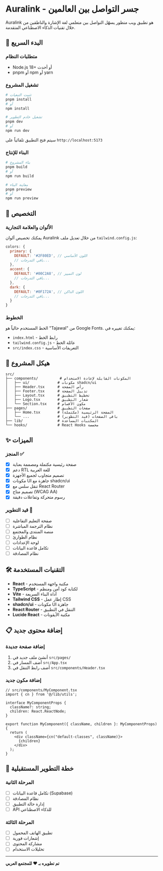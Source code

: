 # Auralink - جسر التواصل بين العالمين

Auralink هو تطبيق ويب متطور يسهّل التواصل بين متعلمي لغة الإشارة والناطقين من خلال تقنيات الذكاء الاصطناعي المتقدمة.

## 🚀 البدء السريع

### متطلبات النظام
- Node.js 18+ أو أحدث
- pnpm أو npm أو yarn

### تشغيل المشروع

```bash
# تثبيت التبعيات
pnpm install
# أو
npm install

# تشغيل خادم التطوير
pnpm dev
# أو
npm run dev
```

سيتم فتح التطبيق تلقائياً على `http://localhost:5173`

### البناء للإنتاج

```bash
# بناء المشروع
pnpm build
# أو
npm run build

# معاينة البناء
pnpm preview
# أو
npm run preview
```

## 🎨 التخصيص

### الألوان والعلامة التجارية

يمكنك تخصيص ألوان Auralink من خلال تعديل ملف `tailwind.config.js`:

```javascript
colors: {
  primary: {
    DEFAULT: '#2F80ED', // اللون الأساسي
    // باقي التدرجات...
  },
  accent: {
    DEFAULT: '#00C2A8', // لون التمييز
    // باقي التدرجات...
  },
  dark: {
    DEFAULT: '#0F172A', // اللون الداكن
    // باقي التدرجات...
  }
}
```

### الخطوط

الخط المستخدم حالياً هو "Tajawal" من Google Fonts. يمكنك تغييره في:
- `index.html` - رابط الخط
- `tailwind.config.js` - عائلة الخط
- `src/index.css` - التعريفات الأساسية

## 📁 هيكل المشروع

```
src/
├── components/          # المكونات القابلة لإعادة الاستخدام
│   ├── ui/             # مكونات shadcn/ui
│   ├── Header.tsx      # رأس الصفحة
│   ├── Footer.tsx      # تذييل الصفحة
│   ├── Layout.tsx      # تخطيط التطبيق
│   ├── Logo.tsx        # شعار التطبيق
│   └── Section.tsx     # مكون الأقسام
├── pages/              # صفحات التطبيق
│   ├── Home.tsx        # الصفحة الرئيسية (مكتملة)
│   └── ...             # باقي الصفحات (قيد التطوير)
├── lib/                # المكتبات المساعدة
└── hooks/              # React Hooks مخصصة
```

## ✨ الميزات

### المنجز ✅
- [x] صفحة رئيسية مكتملة ومصممة بعناية
- [x] دعم RTL للغة العربية
- [x] تصميم متجاوب لجميع الأجهزة
- [x] مكونات UI جاهزة مع shadcn/ui
- [x] تنقل سلس مع React Router
- [x] تصميم متاح (WCAG AA)
- [x] رسوم متحركة وتفاعلات دقيقة

### قيد التطوير 🚧
- [ ] صفحة التعليم التفاعلية
- [ ] نظام الترجمة المباشرة
- [ ] منصة المنتدى والمجتمع
- [ ] نظام الطوارئ
- [ ] لوحة الإعدادات
- [ ] تكامل قاعدة البيانات
- [ ] نظام المصادقة

## 🛠 التقنيات المستخدمة

- **React** - مكتبة واجهة المستخدم
- **TypeScript** - لكتابة كود آمن ومنظم
- **Vite** - أداة البناء السريعة
- **Tailwind CSS** - إطار عمل CSS
- **shadcn/ui** - مكونات UI جاهزة
- **React Router** - التنقل في التطبيق
- **Lucide React** - مكتبة الأيقونات

## 📋 إضافة محتوى جديد

### إضافة صفحة جديدة

1. أنشئ ملف جديد في `src/pages/`
2. أضف المسار في `src/App.tsx`
3. أضف رابط التنقل في `src/components/Header.tsx`

### إضافة مكون جديد

```tsx
// src/components/MyComponent.tsx
import { cn } from '@/lib/utils';

interface MyComponentProps {
  className?: string;
  children: React.ReactNode;
}

export function MyComponent({ className, children }: MyComponentProps) {
  return (
    <div className={cn("default-classes", className)}>
      {children}
    </div>
  );
}
```

## 🎯 خطة التطوير المستقبلية

### المرحلة الثانية
- [ ] تكامل قاعدة البيانات (Supabase)
- [ ] نظام المصادقة
- [ ] إدارة حالة التطبيق
- [ ] API للذكاء الاصطناعي

### المرحلة الثالثة
- [ ] تطبيق الهاتف المحمول
- [ ] إشعارات فورية
- [ ] مشاركة المحتوى
- [ ] تحليلات الاستخدام

---

**تم تطويره بـ ❤️ للمجتمع العربي**
